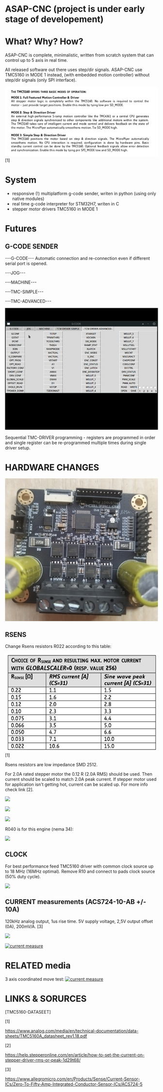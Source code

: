 # ASAP-CNC (project is under early stage of developement)

# What? Why? How?

 ASAP-CNC is complete, minimalistic, written from scratch system that can control up to 5 axis in real time.

 All released software out there uses step/dir signals. ASAP-CNC use TMC5160 in MODE 1 instead, (with embedded motion controller) without step/dir signals (only SPI interface).

![](https://raw.githubusercontent.com/0xDEADBEEF-ARM/ASAP-CNC/main/misc/TMC-MODE.png)
[1]

# System
- responsive (!) multiplatform g-code sender, writen in python (using only native modules)
- real time g-code interpreter for STM32H7, writen in C
- stepper motor drivers TMC5160 in MODE 1


# Futures

## G-CODE SENDER

---G-CODE---
 Automatic connection and re-connection even if different serial port is opened.

---JOG---

---MACHINE---

---TMC-SIMPLE---

---TMC-ADVANCED---

![](https://raw.githubusercontent.com/0xDEADBEEF-ARM/ASAP-CNC/main/misc/ASAP-TMC-DRIVER-ADVANCED.gif)


 Sequential TMC-DRIVER programming - registers are programmed in order and single register can be re-programmed multiple times during single driver setup.

# HARDWARE CHANGES

![](https://raw.githubusercontent.com/0xDEADBEEF-ARM/ASAP-CNC/main/misc/IMG_1b.jpg)

## RSENS
 Change Rsens resistors R022 according to this table:

![](https://raw.githubusercontent.com/0xDEADBEEF-ARM/ASAP-CNC/main/misc/RSENS.png)
[1]

Rsens resistors are low impedance SMD 2512.

 For 2.0A rated stepper motor the 0.12 R (2.0A RMS) should be used. Then current should be scaled to match 2.0A peak current. If stepper motor used for application isn't getting hot, current can be scaled up. For more info check link [2].

 ![](https://raw.githubusercontent.com/0xDEADBEEF-ASAP/ASAP-CNC/main/misc/Rsens_mix.jpg)

 ![](https://raw.githubusercontent.com/0xDEADBEEF-ASAP/ASAP-CNC/main/misc/TMC_Rsens_removed.png)

 ![](https://raw.githubusercontent.com/0xDEADBEEF-ASAP/ASAP-CNC/main/misc/Rsens_R040.jpg)

R040 is for this engine (nema 34):

![](https://github.com/0xDEADBEEF-ASAP/ASAP-CNC/blob/main/misc/Nema34_12_5Nm.jpg)

## CLOCK
 For best performance feed TMC5160 driver with common clock source up to 18 MHz (16MHz optimal).
Remove R10 and connect to pads clock source (50% duty cycle).

![](https://raw.githubusercontent.com/0xDEADBEEF-ASAP/ASAP-CNC/main/misc/R10.jpg)

## CURRENT measurements (ACS724-10-AB +/- 10A)
120kHz analog output, 1us rise time. 5V supply voltage, 2,5V output offset (0A), 200mV/A. [3]

![](https://raw.githubusercontent.com/0xDEADBEEF-ASAP/ASAP-CNC/main/misc/ACS724.jpg)


[![current measure](https://raw.githubusercontent.com/0xDEADBEEF-ASAP/ASAP-CNC/main/misc/vid_1.png)](https://youtu.be/c74zXEftsE0)

# RELATED media

3 axis coordinated move test:
[![current measure](https://github.com/0xDEADBEEF-ASAP/ASAP-CNC/blob/main/misc/vid_2.png?raw=true)](https://youtu.be/9pOCou4G9pE?feature=shared)



# LINKS & SORURCES
[TMC5160-DATASEET]

[1]

https://www.analog.com/media/en/technical-documentation/data-sheets/TMC5160A_datasheet_rev1.18.pdf

[2]

https://help.stepperonline.com/en/article/how-to-set-the-current-on-stepper-driver-rms-or-peak-1d29t68/

[3]

https://www.allegromicro.com/en/Products/Sense/Current-Sensor-ICs/Zero-To-Fifty-Amp-Integrated-Conductor-Sensor-ICs/ACS724-5
